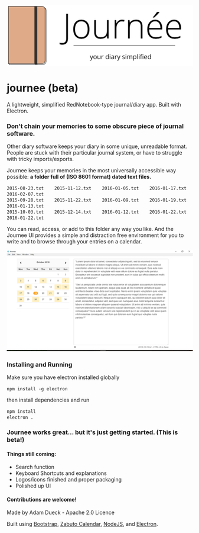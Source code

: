 ![Journee Logo](journeelogo.png)

# journee (beta)

A lightweight, simplified RedNotebook-type journal/diary app. Built with Electron.

### Don't chain your memories to some obscure piece of journal software.

Other diary software keeps your diary in some unique, unreadable format. People are stuck with their particular journal system, or have to struggle with tricky imports/exports.

Journee keeps your memories in the most universally accessible way possible: **a folder full of (ISO 8601 format) dated text files.**

```
2015-08-23.txt    2015-11-12.txt    2016-01-05.txt    2016-01-17.txt    2016-02-07.txt
2015-09-28.txt    2015-11-22.txt    2016-01-09.txt    2016-01-19.txt    2016-01-13.txt
2015-10-03.txt    2015-12-14.txt    2016-01-12.txt    2016-01-22.txt    2016-01-22.txt
```

You can read, access, or add to this folder any way you like. And the Journee UI provides a simple and distraction free environment for you to write and to browse through your entries on a calendar.

![Screenshot](journee-screenshot.png)

### Installing and Running

Make sure you have electron installed globally
```
npm install -g electron
```

then install dependencies and run

```
npm install
electron .
```

### Journee works great... but it's just getting started. (This is beta!)

#### Things still coming:

- Search function
- Keyboard Shortcuts and explanations
- Logos/icons finished and proper packaging 
- Polished up UI

#### Contributions are welcome!

Made by Adam Dueck - Apache 2.0 Licence

Built using [Bootstrap](https://getbootstrap.com), [Zabuto Calendar](https://github.com/zabuto/calendar), [NodeJS](https://nodejs.org), and [Electron](electron.atom.io).
